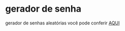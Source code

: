 # gerador de senha
 gerador de senhas aleatórias você pode conferir <a href="https://caiopradodesouza.github.io/gerador-de-senha/">AQUI</a>
